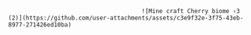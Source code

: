                                           ![Mine craft Cherry biome ‹𝟹 (2)](https://github.com/user-attachments/assets/c3e9f32e-3f75-43eb-8977-271426ed10ba)

